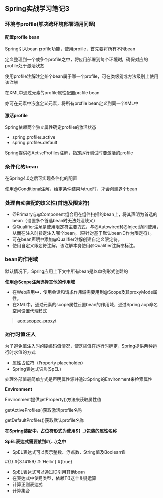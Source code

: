 ## Spring实战学习笔记3

### 环境与profile(解决跨环境部署通用问题)

#### 配置profile bean

Spring引入bean profile功能，使用profile，首先要将所有不同bean

定义整理到一个或多个profile之中，将应用部署到每个环境时，确保对应的profile处于激活状态

使用profile注解注定某个bean属于哪一个profile，可在类级别或方法级别上使用该注解

在XML中通过<beans>元素的profile属性配置profile bean

亦可在<beans>元素中嵌套定义<benas>元素，将所有profile bean定义到同一个XML中

#### 激活profile

Spring依赖两个独立属性确定profile的激活状态

* spring.profiles.active
* spring.profiles.default

Spring提供@ActiveProfiles注解，指定运行测试时要激活的profile

### 条件化的bean

在Spring4.0之后可实现条件化的配置

使用@Conditional注解，给定条件结果为true时，才会创建这个bean

### 处理自动装配的歧义性(首选及限定符)

* @Primary与@Component组合用在组件扫描的bean上，将其声明为首选的bean（设置多个首选bean时无法处理歧义）
* @Qualifier注解是使用限定符主要方式，与@Autowired和@Inject协同使用，从而在注入时指定注入哪个bean。（只针对基于默认beanID作为限定符）。
* 可在bean声明中添加@Qualifier注解创建自定义限定符。
* 使用自定义限定符注解，该注解本身使用@Qualifier注解来标注。

### bean的作用域

默认情况下，Spring应用上下文中所有bean是以单例形式创建的

**使用@Scope注解选择其他的作用域**

* 在Web应用中，使用会话和请求作用域需要用到@Scope及其proxyMode属性。
* 在XML中，通过<bean>元素的scope属性设置bean的作用域，通过Spring aop命名空间设置代理模式

> <aop:scoped-proxy/>

### 运行时值注入

为了避免值注入时的硬编码值情况，使这些值在运行时确定，Spring提供两种运行时求值的方式

* 属性占位符（Property placeholder）
* Spring表达式语言(SpEL)

处理外部值最简单方式是声明属性源并通过Spring的Environment来检索属性

**Environment**

Environment提供getProperty()方法来获取属性值

getActiveProfiles()获取激活profile名称

getDefaultProfiles()获取默认profile名称

**在Spring装配中，占位符形式为使用${...}包装的属性名称**

**SpEL表达式需要放到#{...}之中**

* SpEL表达式可以表示整数、浮点数、String值及Boolean值

#{1} #{3.14159} #{'Hello'} #{true}

* SpEL表达式可以通过ID引用其他bean
* 在表达式中使用类型，依赖T()这个关键运算
* 计算正则表达式
* 计算集合

